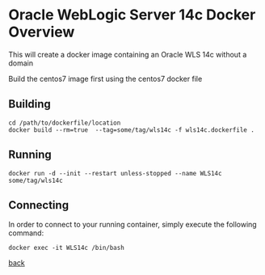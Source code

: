 # Oracle WebLogic Server 14c Docker Overview

This will create a docker image containing an Oracle WLS 14c without a domain

Build the centos7 image first using the centos7 docker file

## Building


    cd /path/to/dockerfile/location
    docker build --rm=true  --tag=some/tag/wls14c -f wls14c.dockerfile .

## Running


    docker run -d --init --restart unless-stopped --name WLS14c some/tag/wls14c

## Connecting

In order to connect to your running container, simply execute the following command:

    docker exec -it WLS14c /bin/bash


[back](./README.md) 

